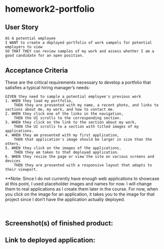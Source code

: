 # homework2-portfolio

## User Story

```
AS A potential employee
I WANT to create a deployed portfolio of work sampels for potential employers to view
SO THAT THEY can review samples of my work and assess whether I am a good candidate for an open position.
```


## Acceptance Criteria

These are the critical requirements necessary to develop a portfolio that satisfies a typical hiring manager’s needs:

```
GIVEN they need to sample a potential employee's previous work
1. WHEN they load my portfolio,
    THEN they are presented with my name, a recent photo, and links to sections about me, my work, and how to contact me.
2. WHEN they click one of the links in the navigation,
    THEN the UI scrolls to the corresponding section.
3. WHEN they click on the link to the section about my work,
    THEN the UI scrolls to a section with titled images of my applications.
4. WHEN they am presented with my first application,
    THEN that application's image should be larger in size than the others.
5. WHEN they click on the images of the applications,
    THEN they am taken to that deployed application.
6. WHEN they resize the page or view the site on various screens and devices
    THEN they are presented with a responsive layout that adapts to their viewport.
```

**Note: Since I do not currently have enough web applications to showcase at this point, I used placeholder images and names for now. I will change them to real applications as I create them later in the course. For now, when you click on the image for an application, it takes you to the image for that project since I don’t have the application actually deployed.

```


```
## Screenshot(s) of finished product:







## Link to deployed application: 


